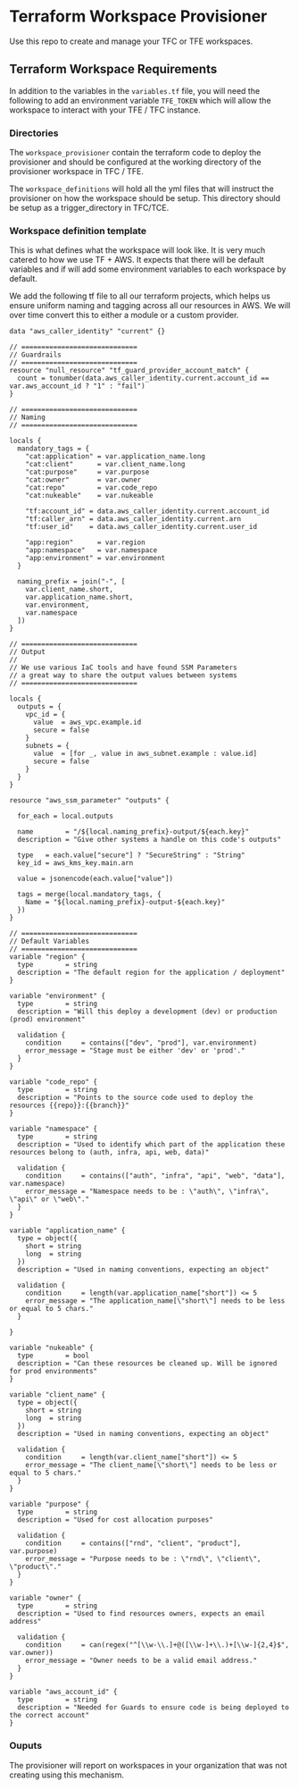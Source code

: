 # Terraform Workspace Provisioner
Use this repo to create and manage your TFC or TFE workspaces.

## Terraform Workspace Requirements
In addition to the variables in the `variables.tf` file, you will need the following to add an environment variable `TFE_TOKEN` which will allow the workspace to interact with your TFE / TFC instance.

### Directories
The `workspace_provisioner` contain the terraform code to deploy the provisioner and should be configured at the working directory of the provisioner workspace in TFC / TFE.

The `workspace_definitions` will hold all the yml files that will instruct the provisioner on how the workspace should be setup. This directory should be setup as a trigger_directory in TFC/TCE.

### Workspace definition template
This is what defines what the workspace will look like. It is very much catered to how we use TF + AWS. It expects that there will be default variables and if will add some environment variables to each workspace by default. 

We add the following tf file to all our terraform projects, which helps us ensure uniform naming and tagging across all our resources in AWS. We will over time convert this to either a module or a custom provider.

```hcl
data "aws_caller_identity" "current" {}

// =============================
// Guardrails
// =============================
resource "null_resource" "tf_guard_provider_account_match" {
  count = tonumber(data.aws_caller_identity.current.account_id == var.aws_account_id ? "1" : "fail")
}

// =============================
// Naming
// =============================

locals {
  mandatory_tags = {
    "cat:application" = var.application_name.long
    "cat:client"      = var.client_name.long
    "cat:purpose"     = var.purpose
    "cat:owner"       = var.owner
    "cat:repo"        = var.code_repo
    "cat:nukeable"    = var.nukeable

    "tf:account_id" = data.aws_caller_identity.current.account_id
    "tf:caller_arn" = data.aws_caller_identity.current.arn
    "tf:user_id"    = data.aws_caller_identity.current.user_id

    "app:region"      = var.region
    "app:namespace"   = var.namespace
    "app:environment" = var.environment
  }

  naming_prefix = join("-", [
    var.client_name.short,
    var.application_name.short,
    var.environment,
    var.namespace
  ])
}

// =============================
// Output
// 
// We use various IaC tools and have found SSM Parameters
// a great way to share the output values between systems
// =============================

locals {
  outputs = {
    vpc_id = {
      value  = aws_vpc.example.id
      secure = false
    }
    subnets = {
      value  = [for _, value in aws_subnet.example : value.id]
      secure = false
    }
  }
}

resource "aws_ssm_parameter" "outputs" {

  for_each = local.outputs

  name        = "/${local.naming_prefix}-output/${each.key}"
  description = "Give other systems a handle on this code's outputs"

  type   = each.value["secure"] ? "SecureString" : "String"
  key_id = aws_kms_key.main.arn

  value = jsonencode(each.value["value"])

  tags = merge(local.mandatory_tags, {
    Name = "${local.naming_prefix}-output-${each.key}"
  })
}

// =============================
// Default Variables
// =============================
variable "region" {
  type        = string
  description = "The default region for the application / deployment"
}

variable "environment" {
  type        = string
  description = "Will this deploy a development (dev) or production (prod) environment"

  validation {
    condition     = contains(["dev", "prod"], var.environment)
    error_message = "Stage must be either 'dev' or 'prod'."
  }
}

variable "code_repo" {
  type        = string
  description = "Points to the source code used to deploy the resources {{repo}}:{{branch}}"
}

variable "namespace" {
  type        = string
  description = "Used to identify which part of the application these resources belong to (auth, infra, api, web, data)"

  validation {
    condition     = contains(["auth", "infra", "api", "web", "data"], var.namespace)
    error_message = "Namespace needs to be : \"auth\", \"infra\", \"api\" or \"web\"."
  }
}

variable "application_name" {
  type = object({
    short = string
    long  = string
  })
  description = "Used in naming conventions, expecting an object"

  validation {
    condition     = length(var.application_name["short"]) <= 5
    error_message = "The application_name[\"short\"] needs to be less or equal to 5 chars."
  }

}

variable "nukeable" {
  type        = bool
  description = "Can these resources be cleaned up. Will be ignored for prod environments"
}

variable "client_name" {
  type = object({
    short = string
    long  = string
  })
  description = "Used in naming conventions, expecting an object"

  validation {
    condition     = length(var.client_name["short"]) <= 5
    error_message = "The client_name[\"short\"] needs to be less or equal to 5 chars."
  }
}

variable "purpose" {
  type        = string
  description = "Used for cost allocation purposes"

  validation {
    condition     = contains(["rnd", "client", "product"], var.purpose)
    error_message = "Purpose needs to be : \"rnd\", \"client\", \"product\"."
  }
}

variable "owner" {
  type        = string
  description = "Used to find resources owners, expects an email address"

  validation {
    condition     = can(regex("^[\\w-\\.]+@([\\w-]+\\.)+[\\w-]{2,4}$", var.owner))
    error_message = "Owner needs to be a valid email address."
  }
}

variable "aws_account_id" {
  type        = string
  description = "Needed for Guards to ensure code is being deployed to the correct account"
}
```

### Ouputs
The provisioner will report on workspaces in your organization that was not creating using this mechanism. 